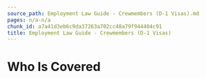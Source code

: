 ```yaml
---
source_path: Employment Law Guide - Crewmembers (D-1 Visas).md
pages: n/a-n/a
chunk_id: a7a41d3eb6c9da37263a702cc48a79f944404c91
title: Employment Law Guide - Crewmembers (D-1 Visas)
---
```

# Who Is Covered
